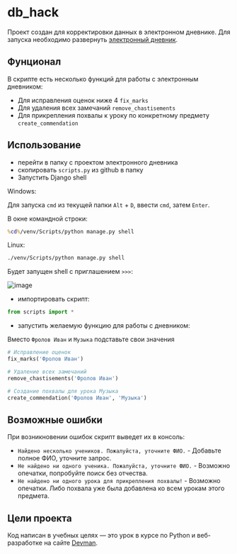 # db_hack

Проект создан для корректировки данных в электронном дневнике. Для запуска необходимо развернуть [электронный дневник](https://github.com/devmanorg/e-diary/tree/master).

## Фунционал
В скрипте есть несколько функций для работы с электронным дневником:
- Для исправления оценок ниже 4 `fix_marks`
- Для удаления всех замечаний `remove_chastisements`
- Для прикрепления похвалы к уроку по конкретному предмету `create_commendation`

## Использование

- перейти в папку с проектом электронного дневника
- скопировать `scripts.py` из github в папку
- Запустить Django shell

Windows:

Для запуска `cmd` из текущей папки `Alt` + `D`, ввести `cmd`, затем `Enter`.

В окне командной строки:
``` cmd
%cd%/venv/Scripts/python manage.py shell
```

Linux:
```bash
./venv/Scripts/python manage.py shell
```

Будет запущен shell с приглашением `>>>`:

![image](https://user-images.githubusercontent.com/107745329/201471624-5ca818c5-0ba6-4521-bfc3-55cfdc3241f3.png)


- импортировать скрипт:
```python
from scripts import *
```

- запустить желаемую функцию для работы с дневником:

Вместо `Фролов Иван` и `Музыка` подставьте свои значения
```python
# Исправление оценок
fix_marks('Фролов Иван')

# Удаление всех замечаний
remove_chastisements('Фролов Иван')

# Создание похвалы для урока Музыка
create_commendation('Фролов Иван', 'Музыка')
```

## Возможные ошибки
При возникновении ошибок скрипт выведет их в консоль:
- `Найдено несколько учеников. Пожалуйста, уточните ФИО.` - Добавьте полное ФИО, уточните запрос.
- `Не найдено ни одного ученика. Пожалуйста, уточните ФИО.` - Возможно опечатки, попробуйте поиск без отчества.
- `Не найдено ни одного урока для прикрепления похвалы!` - Возможно опечатки. Либо похвала уже была добавлена ко всем урокам этого предмета.

## Цели проекта

Код написан в учебных целях — это урок в курсе по Python и веб-разработке на сайте [Devman](https://dvmn.org).
